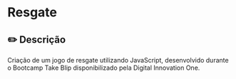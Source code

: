 # Resgate

## ✏️ Descrição

Criação de um jogo de resgate utilizando JavaScript, desenvolvido durante o Bootcamp Take Blip disponibilizado pela Digital Innovation One.
